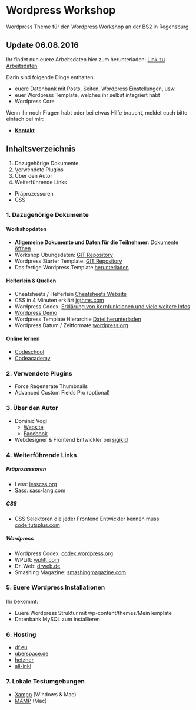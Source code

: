 # Wordpress Workshop
Wordpress Theme für den Wordpress Workshop an der BS2 in Regensburg

## Update 06.08.2016
Ihr findet nun euere Arbeitsdaten hier zum herunterladen:
[Link zu Arbeitsdaten](https://www.dropbox.com/sh/ok5ngb8ut4kalfl/AABWhF_YYdcJMmhsrsRw1mf3a?dl=0)

Darin sind folgende Dinge enthalten:
* euere Datenbank mit Posts, Seiten, Wordpress Einstellungen, usw.
* euer Wordpress Template, welches ihr selbst integriert habt
* Wordpress Core

Wenn ihr noch Fragen habt oder bei etwas Hilfe braucht, meldet euch bitte einfach bei mir:
* **[Kontakt](http://www.vogl.photography/kontakt/)**

## Inhaltsverzeichnis
1. Dazugehörige Dokumente
2. Verwendete Plugins
3. Über den Autor
4. Weiterführende Links
  * Präprozessoren
  * CSS

### 1. Dazugehörige Dokumente

#### Workshopdaten
* **Allgemeine Dokumente und Daten für die Teilnehmer:** [Dokumente öffnen](https://www.dropbox.com/sh/ok5ngb8ut4kalfl/AABWhF_YYdcJMmhsrsRw1mf3a?dl=0)
* Workshop Übungsdaten: [GIT Repository](https://github.com/dvcccc/wp_workshop_practice)
* Wordpress Starter Template: [GIT Repository](https://github.com/dvcccc/wp_workshop_template/tree/starter-template)
* Das fertige Wordpress Template [herunterladen](git@github.com:dominicvogl/wp_workshop_template.git)

#### Helferlein & Quellen
* Cheatsheets / Helferlein [Cheatsheets Website](http:www.webdesign-cheatsheets.com/index.html)
* CSS in 4 Minuten erklärt [jgthms.com](http://jgthms.com/web-design-in-4-minutes/)
* Wordpress Codex: [Erklärung von Kernfunktionen und viele weitere Infos](https://codex.wordpress.org/)
* [Wordpress Demo](http://wpschulung.cat-ia.de/)
* Wordpress Template Hierarchie [Datei herunterladen](https://developer.wordpress.org/files/2014/10/template-hierarchy.png)
* Wordpress Datum / Zeitformate [wordpress.org](https://codex.wordpress.org/Formatting_Date_and_Time)


#### Online lernen
* [Codeschool](https://www.codeschool.com/)
* [Codeacademy](https://www.codecademy.com/)


### 2. Verwendete Plugins

* Force Regenerate Thumbnails
* Advanced Custom Fields Pro (optional)

### 3. Über den Autor

* Dominic Vogl
    * [Website](http://www.dominicvogl.de)
    * [Facebook](https://www.facebook.com/dominic.vogl)
* Webdesigner & Frontend Entwickler bei [sigikid](http://www.sigikid.de)

### 4. Weiterführende Links

##### Präprozessoren
* Less: [lesscss.org](http://lesscss.org/)
* Sass: [sass-lang.com](http://sass-lang.com/)

##### CSS
* CSS Selektoren die jeder Frontend Entwickler kennen muss: [code.tutsplus.com](http://code.tutsplus.com/tutorials/the-30-css-selectors-you-must-memorize--net-16048)

##### Wordpress
* Wordpress Codex: [codex.wordpress.org](https://codex.wordpress.org/)
* WPLift: [wplift.com](http://wplift.com/)
* Dr. Web: [drweb.de](http://www.drweb.de/magazin/category/wordpress/)
* Smashing Magazine: [smashingmagazine.com](http://www.smashingmagazine.com/category/wordpress/)

### 5. Euere Wordpress Installationen

####
Ihr bekommt:
* Euere Wordpress Struktur mit wp-content/themes/MeinTemplate
* Datenbank MySQL zum installieren


### 6. Hosting

* [df.eu](http://www.df.eu/kwk/347935/)
* [uberspace.de](https://uberspace.de/)
* [hetzner](https://www.hetzner.de/hosting/produkte_webspace/level1)
* [all-inkl](http://all-inkl.com/webhosting/uebersicht/)

### 7. Lokale Testumgebungen
* [Xampp](https://www.apachefriends.org/de/index.html) (Windows & Mac)
* [MAMP](https://www.mamp.info/de/) (Mac)
